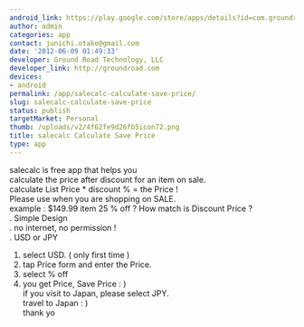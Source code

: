 ```yaml
---
android_link: https://play.google.com/store/apps/details?id=com.groundroad.salecalc
author: admin
categories: app
contact: junichi.otake@gmail.com
date: '2012-06-09 01:49:33'
developer: Ground Road Technology, LLC
developer_link: http://groundroad.com
devices: 
- android
permalink: /app/salecalc-calculate-save-price/
slug: salecalc-calculate-save-price
status: publish
targetMarket: Personal
thumb: /uploads/v2/4f62fe9d26fb5icon72.png
title: salecalc Calculate Save Price
type: app
---
```


salecalc is free app that helps you <br />
calculate the price after discount for an item on sale.<br />
calculate List Price * discount % = the Price !<br />
Please use when you are shopping on SALE.<br />
example : $149.99 item 25 % off ? How match is Discount Price ?<br />
. Simple Design<br />
. no internet, no permission !<br />
. USD or JPY<br />
1. select USD. ( only first time )<br />
2. tap Price form and enter the Price.<br />
3. select % off<br />
4. you get Price, Save Price : )<br />
if you visit to Japan, please select JPY.<br />
travel to Japan : )<br />
thank yo